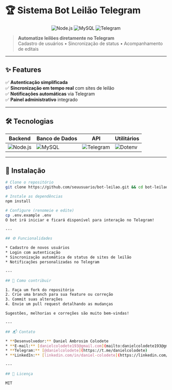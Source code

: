 # 🏆 Sistema Bot Leilão Telegram

<p align="center">
  <img src="https://img.shields.io/badge/Node.js-43853D?style=for-the-badge&logo=node.js&logoColor=white" alt="Node.js">
  <img src="https://img.shields.io/badge/MySQL-005C84?style=for-the-badge&logo=mysql&logoColor=white" alt="MySQL">
  <img src="https://img.shields.io/badge/Telegram-2CA5E0?style=for-the-badge&logo=telegram&logoColor=white" alt="Telegram">
</p>

> **Automatize leilões diretamente no Telegram**  
> Cadastro de usuários • Sincronização de status • Acompanhamento de editais  

---

## ✨ Features

✅ **Autenticação simplificada**  
✅ **Sincronização em tempo real** com sites de leilão  
✅ **Notificações automáticas** via Telegram  
✅ **Painel administrativo** integrado  

---

## 🛠️ Tecnologias

<div align="center">

| Backend         | Banco de Dados  | API           | Utilitários       |
|-----------------|-----------------|---------------|-------------------|
| ![Node.js]      | ![MySQL]        | ![Telegram]   | ![Dotenv]         |

</div>

[Node.js]: https://img.shields.io/badge/Node.js-18.x-green
[MySQL]: https://img.shields.io/badge/MySQL-8.0-blue
[Telegram]: https://img.shields.io/badge/Telegram_Bot_API-6.7-lightgrey
[Dotenv]: https://img.shields.io/badge/dotenv-16.0-yellow

---

## 🚀 Instalação

```bash
# Clone o repositório
git clone https://github.com/seuusuario/bot-leilao.git && cd bot-leilao

# Instale as dependências
npm install

# Configure (renomeie e edite)
cp .env.example .env
O bot irá iniciar e ficará disponível para interação no Telegram!

---

## ⚙️ Funcionalidades

* Cadastro de novos usuários
* Login com autenticação
* Sincronização automática de status de sites de leilão
* Notificações personalizadas no Telegram

---

## 🤝 Como contribuir

1. Faça um fork do repositório
2. Crie uma branch para sua feature ou correção
3. Commit suas alterações
4. Envie um pull request detalhando as mudanças

Sugestões, melhorias e correções são muito bem-vindas!

---

## 📬 Contato

* **Desenvolvedor:** Daniel Ambrosim Colodete
* **E-mail:** [danielcolodete193@gmail.com](mailto:danielcolodete193@gmail.com)
* **Telegram:** [@danielcolodete](https://t.me/danielcolodete)
* **LinkedIn:** [linkedin.com/in/daniel-colodete](https://linkedin.com/in/daniel-colodete)

---

## 📝 Licença

MIT


